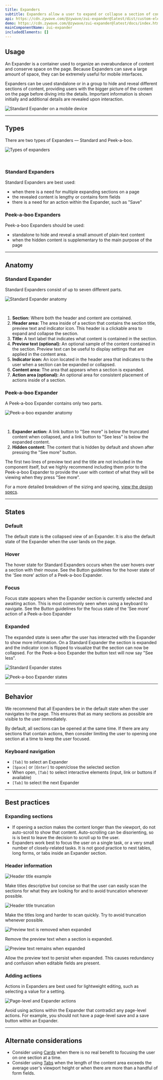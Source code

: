 ```yaml
---
title: Expanders
subtitle: Expanders allow a user to expand or collapse a section of content
api: https://cdn.zywave.com/@zywave/zui-expander@latest/dist/custom-elements.json
demo: https://cdn.zywave.com/@zywave/zui-expander@latest/docs/index.html
mainComponentName: zui-expander
includedElements: []
---
```

## Usage

An Expander is a container used to organize an overabundance of content and conserve space on the page. Because Expanders can save a large amount of space, they can be extremely useful for mobile interfaces.

Expanders can be used standalone or in a group to hide and reveal different sections of content, providing users with the bigger picture of the content on the page before diving into the details. Important information is shown initially and additional details are revealed upon interaction.  

![Standard Expander on a mobile device](/images/expander_usage_mobile.svg)

- - -

## Types

There are two types of Expanders — Standard and Peek-a-boo. 

![Types of expanders](/images/expander_types.svg)

</br>

### Standard Expanders

Standard Expanders are best used:

* when there is a need for multiple expanding sections on a page
* the revealed content is lengthy or contains form fields
* there is a need for an action within the Expander, such as "Save"

<docs-spacer size= "small"></docs-spacer>

### Peek-a-boo Expanders

Peek-a-boo Expanders should be used:

* standalone to hide and reveal a small amount of plain-text content
* when the hidden content is supplementary to the main purpose of the page

- - -

## Anatomy

### Standard Expander

Standard Expanders consist of up to seven different parts. 

![Standard Expander anatomy](/images/standard_expander_anatomy.svg)

</br>

1. **Section:** Where both the header and content are contained.
2. **Header area:** The area inside of a section that contains the section title, preview text and indicator icon. This header is a clickable area to expand and collapse the section. 
3. **Title:** A text label that indicates what content is contained in the section.
4. **Preview text (optional):**  An optional sample of the content contained in the section. Preview text can be useful to display settings that are applied in the content area. 
5. **Indicator icon:** An icon located in the header area that indicates to the user when a section can be expanded or collapsed. 
6. **Content area:** The area that appears when a section is expanded.
7. **Action area (optional):** An optional area for consistent placement of actions inside of a section.

<docs-spacer size="small"></docs-spacer>

### Peek-a-boo Expander

A Peek-a-boo Expander contains only two parts.

![Peek-a-boo expander anatomy](/images/peek-a-boo_expander_anatomy.svg)

</br>

1.  **Expander action:** A link button to "See more" is below the truncated content when collapsed, and a link button to "See less" is below the expanded content. 
2. **Hidden content:** The content that is hidden by default and shown after pressing the "See more" button.

The first two lines of preview text and the title are not included in the component itself, but we highly recommend including them prior to the Peek-a-boo Expander to provide the user with context of what they will be viewing when they press "See more".

<docs-spacer size="small"></docs-spacer>

For a more detailed breakdown of the sizing and spacing, [view the design specs](https://xd.adobe.com/view/a6f89984-5337-4059-b732-a81634401e1d-f3ab/).

- - -

## States

### Default

The default state is the collapsed view of an Expander. It is also the default state of the Expander when the user lands on the page. 

### Hover

The hover state for Standard Expanders occurs when the user hovers over a section with their mouse. See the Button guidelines for the hover state of the 'See more' action of a Peek-a-boo Expander.

### Focus

Focus state appears when the Expander section is currently selected and awaiting action. This is most commonly seen when using a keyboard to navigate. See the Button guidelines for the focus state of the 'See more' action of a Peek-a-boo Expander

### Expanded

The expanded state is seen after the user has interacted with the Expander to show more information. On a Standard Expander the section is expanded and the indicator icon is flipped to visualize that the section can now be collapsed. For the Peek-a-boo Expander the button text will now say "See less". 

![Standard Expander states](/images/standard_expander_states.svg)

![Peek-a-boo Expander states](/images/peek-a-boo_expander_states-–-1.svg)

- - -

## Behavior

We recommend that all Expanders be in the default state when the user navigates to the page. This ensures that as many sections as possible are visible to the user immediately. 

By default, all sections can be opened at the same time. If there are any sections that contain actions, then consider limiting the user to opening one section at a time to keep the user focused. 

### Keyboard navigation

* `[Tab]` to select an Expander
* `[Space]` or `[Enter]` to open/close the selected section
* When open, `[Tab]` to select interactive elements (input, link or buttons if available)
* `[Tab]` to select the next Expander

- - -

## Best practices

### Expanding sections

* If opening a section makes the content longer than the viewport, do not auto-scroll to show that content. Auto-scrolling can be disorienting, so is is best to leave the decision to scroll up to the user.
* Expanders work best to focus the user on a single task, or a very small number of closely-related tasks. It is not good practice to nest tables, long forms, or tabs inside an Expander section.
  <docs-spacer size= "small"></docs-spacer>

### Header information

<docs-grid columns="2">

  <div>

![Header title example](/images/header_title_do.svg)

 <docs-do>
     Make titles descriptive but concise so that the user can easily scan the sections for what they are looking for and to avoid truncation whenever possible.
</docs-do>
  </div>
  <div>
   

![Header title truncation](/images/header_title_do-not.svg)

 <docs-do-not>
     Make the titles long and harder to scan quickly. Try to avoid truncation whenever possible.
</docs-do-not>
  </div>
</docs-grid>

<docs-spacer size="small"></docs-spacer>

<docs-grid columns="2">

  <div>

![Preview text is removed when expanded](/images/expanded_do.svg)

 <docs-do>
    Remove the preview text when a section is expanded.
</docs-do>
  </div>
  <div>

![Preview text remains when expanded](/images/expanded_do-not.svg)

 <docs-do-not>
     Allow the preview text to persist when expanded. This causes redundancy and confusion when editable fields are present.

</docs-do-not>
  </div>
</docs-grid>

<docs-spacer size="small"></docs-spacer>

### Adding actions

Actions in Expanders are best used for lightweight editing, such as selecting a value for a setting.

<docs-spacer size="small"></docs-spacer>

![Page-level and Expander actions](/images/action_do-not.svg)

<docs-do-not>
Avoid using actions within the Expander that contradict any page-level actions. For example, you should not have a page-level save and a save button within an Expander. 
</docs-do-not>  

- - -

## Alternate considerations

* Consider using [Cards](/design-system/components/cards/) when there is no real benefit to focusing the user on one section at a time.
* Consider using [Tabs](/design-system/components/tabs/) when the length of the content area exceeds the average user's viewport height or when there are more than a handful of form fields.